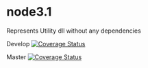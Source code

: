 # node3.1
Represents Utility dll without any dependencies

Develop
[![Coverage Status](https://coveralls.io/repos/github/sbsuite/node3.1/badge.svg?branch=develop)](https://coveralls.io/github/sbsuite/node3.1?branch=develop)

Master
[![Coverage Status](https://coveralls.io/repos/github/sbsuite/node3.1/badge.svg?branch=master)](https://coveralls.io/github/sbsuite/node3.1?branch=master)